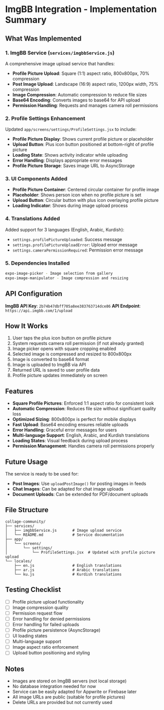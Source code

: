 # ImgBB Integration - Implementation Summary

## What Was Implemented

### 1. ImgBB Service (`services/imgbbService.js`)

A comprehensive image upload service that handles:

- **Profile Picture Upload**: Square (1:1) aspect ratio, 800x800px, 70% compression
- **Post Image Upload**: Landscape (16:9) aspect ratio, 1200px width, 75% compression
- **Image Compression**: Automatic compression to reduce file sizes
- **Base64 Encoding**: Converts images to base64 for API upload
- **Permission Handling**: Requests and manages camera roll permissions

### 2. Profile Settings Enhancement

Updated `app/screens/settings/ProfileSettings.jsx` to include:

- **Profile Picture Display**: Shows current profile picture or placeholder
- **Upload Button**: Plus icon button positioned at bottom-right of profile picture
- **Loading State**: Shows activity indicator while uploading
- **Error Handling**: Displays appropriate error messages
- **Profile Picture Storage**: Saves image URL to AsyncStorage

### 3. UI Components Added

- **Profile Picture Container**: Centered circular container for profile image
- **Placeholder**: Shows person icon when no profile picture is set
- **Upload Button**: Circular button with plus icon overlaying profile picture
- **Loading Indicator**: Shows during image upload process

### 4. Translations Added

Added support for 3 languages (English, Arabic, Kurdish):

- `settings.profilePictureUploaded`: Success message
- `settings.profilePictureUploadError`: Upload error message
- `settings.cameraPermissionRequired`: Permission error message

### 5. Dependencies Installed

```bash
expo-image-picker - Image selection from gallery
expo-image-manipulator - Image compression and resizing
```

## API Configuration

**ImgBB API Key**: `2b74b47dbff705a8ee383763714dce86`
**API Endpoint**: `https://api.imgbb.com/1/upload`

## How It Works

1. User taps the plus icon button on profile picture
2. System requests camera roll permission (if not already granted)
3. Image picker opens with square cropping enabled
4. Selected image is compressed and resized to 800x800px
5. Image is converted to base64 format
6. Image is uploaded to ImgBB via API
7. Returned URL is saved to user profile data
8. Profile picture updates immediately on screen

## Features

- **Square Profile Pictures**: Enforced 1:1 aspect ratio for consistent look
- **Automatic Compression**: Reduces file size without significant quality loss
- **Optimized Sizing**: 800x800px is perfect for mobile displays
- **Fast Upload**: Base64 encoding ensures reliable uploads
- **Error Handling**: Graceful error messages for users
- **Multi-language Support**: English, Arabic, and Kurdish translations
- **Loading States**: Visual feedback during upload process
- **Permission Management**: Handles camera roll permissions properly

## Future Usage

The service is ready to be used for:

- **Post Images**: Use `uploadPostImage()` for posting images in feeds
- **Chat Images**: Can be adapted for chat image uploads
- **Document Uploads**: Can be extended for PDF/document uploads

## File Structure

```
collage-community/
├── services/
│   ├── imgbbService.js       # Image upload service
│   └── README.md             # Service documentation
├── app/
│   └── screens/
│       └── settings/
│           └── ProfileSettings.jsx  # Updated with profile picture upload
└── locales/
    ├── en.js                 # English translations
    ├── ar.js                 # Arabic translations
    └── ku.js                 # Kurdish translations
```

## Testing Checklist

- [ ] Profile picture upload functionality
- [ ] Image compression quality
- [ ] Permission request flow
- [ ] Error handling for denied permissions
- [ ] Error handling for failed uploads
- [ ] Profile picture persistence (AsyncStorage)
- [ ] UI loading states
- [ ] Multi-language support
- [ ] Image aspect ratio enforcement
- [ ] Upload button positioning and styling

## Notes

- Images are stored on ImgBB servers (not local storage)
- No database integration needed for now
- Service can be easily adapted for Appwrite or Firebase later
- All image URLs are public (suitable for profile pictures)
- Delete URLs are provided but not currently used
